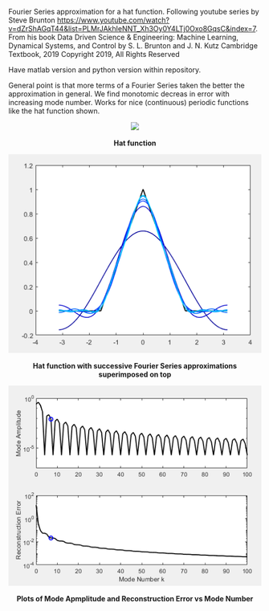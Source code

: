 Fourier Series approximation for a hat function. Following youtube series by Steve Brunton https://www.youtube.com/watch?v=dZrShAGqT44&list=PLMrJAkhIeNNT_Xh3Oy0Y4LTj0Oxo8GqsC&index=7. From his book Data Driven Science & Engineering: Machine Learning, Dynamical Systems, and Control by S. L. Brunton and J. N. Kutz Cambridge Textbook, 2019 Copyright 2019, All Rights Reserved

Have matlab version and python version within repository.

General point is that more terms of a Fourier Series taken the better the approximation in general. We find monotomic decreas in error with increasing mode number. Works for nice (continuous) periodic functions like the hat function shown.

<p align="center">
<img src="https://raw.githubusercontent.com/shansiddi/fourierseries/master/images/fig0.PNG">
<p align="center">
<b>Hat function </b><br>
</p>  
  
![](images/fig1.PNG)
<p align="center">
<b>Hat function with successive Fourier Series approximations superimposed on top</b><br>
 
![](images/fig2.PNG)
<p align="center">
<b>Plots of Mode Apmplitude and Reconstruction Error vs Mode Number</b><br>
